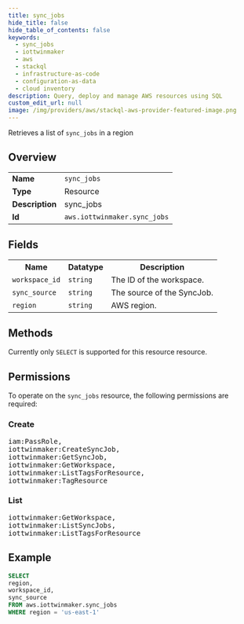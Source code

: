 ```yaml
---
title: sync_jobs
hide_title: false
hide_table_of_contents: false
keywords:
  - sync_jobs
  - iottwinmaker
  - aws
  - stackql
  - infrastructure-as-code
  - configuration-as-data
  - cloud inventory
description: Query, deploy and manage AWS resources using SQL
custom_edit_url: null
image: /img/providers/aws/stackql-aws-provider-featured-image.png
---
```

Retrieves a list of <code>sync_jobs</code> in a region

## Overview
<table><tbody>
<tr><td><b>Name</b></td><td><code>sync_jobs</code></td></tr>
<tr><td><b>Type</b></td><td>Resource</td></tr>
<tr><td><b>Description</b></td><td>sync_jobs</td></tr>
<tr><td><b>Id</b></td><td><code>aws.iottwinmaker.sync_jobs</code></td></tr>
</tbody></table>

## Fields
<table><tbody>
<tr><th>Name</th><th>Datatype</th><th>Description</th></tr>
<tr><td><code>workspace_id</code></td><td><code>string</code></td><td>The ID of the workspace.</td></tr>
<tr><td><code>sync_source</code></td><td><code>string</code></td><td>The source of the SyncJob.</td></tr>
<tr><td><code>region</code></td><td><code>string</code></td><td>AWS region.</td></tr>

</tbody></table>

## Methods
Currently only <code>SELECT</code> is supported for this resource resource.

## Permissions

To operate on the <code>sync_jobs</code> resource, the following permissions are required:

### Create
<pre>
iam:PassRole,
iottwinmaker:CreateSyncJob,
iottwinmaker:GetSyncJob,
iottwinmaker:GetWorkspace,
iottwinmaker:ListTagsForResource,
iottwinmaker:TagResource</pre>

### List
<pre>
iottwinmaker:GetWorkspace,
iottwinmaker:ListSyncJobs,
iottwinmaker:ListTagsForResource</pre>


## Example
```sql
SELECT
region,
workspace_id,
sync_source
FROM aws.iottwinmaker.sync_jobs
WHERE region = 'us-east-1'
```
